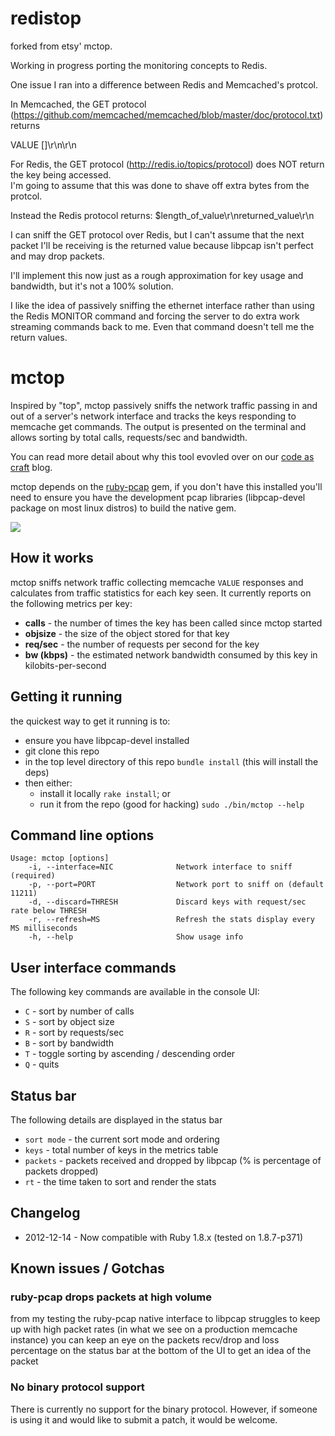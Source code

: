 # redistop
forked from etsy' mctop.  

Working in progress porting the monitoring concepts to Redis.  

One issue I ran into a difference between Redis and Memcached's protcol.

In Memcached, the GET protocol (https://github.com/memcached/memcached/blob/master/doc/protocol.txt) returns 

VALUE <key> <flags> <bytes> [<cas unique>]\r\n<data block>\r\n

For Redis, the GET protocol (http://redis.io/topics/protocol) does NOT return the key being accessed.  
I'm going to assume that this was done to shave off extra bytes from the protcol.

Instead the Redis protocol returns:
$length_of_value\r\nreturned_value\r\n

I can sniff the GET protocol over Redis, but I can't assume that the next packet I'll be receiving is the returned 
value because libpcap isn't perfect and may drop packets.  

I'll implement this now just as a rough approximation for key usage and bandwidth, but it's not a 100% solution.  

I like the idea of passively sniffing the ethernet interface rather than using the Redis MONITOR command and forcing 
the server to do extra work streaming commands back to me.  Even that command doesn't tell me the return values.

# mctop

Inspired by "top", mctop passively sniffs the network traffic passing in and out of a
server's network interface and tracks the keys responding to memcache get commands. The output
is presented on the terminal and allows sorting by total calls, requests/sec and
bandwidth.

You can read more detail about why this tool evovled over on our
[code as craft](http://codeascraft.etsy.com/2012/12/13/mctop-a-tool-for-analyzing-memcache-get-traffic) blog.

mctop depends on the [ruby-pcap](https://rubygems.org/gems/ruby-pcap) gem, if you don't have
this installed you'll need to ensure you have the development pcap libraries (libpcap-devel
package on most linux distros) to build the native gem.

![](http://etsycodeascraft.files.wordpress.com/2012/12/mctop.jpg)

## How it works

mctop sniffs network traffic collecting memcache `VALUE` responses and calculates from
traffic statistics for each key seen.  It currently reports on the following metrics per key:

* **calls** - the number of times the key has been called since mctop started
* **objsize** - the size of the object stored for that key
* **req/sec** - the number of requests per second for the key
* **bw (kbps)** - the estimated network bandwidth consumed by this key in kilobits-per-second

## Getting it running

the quickest way to get it running is to:

* ensure you have libpcap-devel installed
* git clone this repo
* in the top level directory of this repo `bundle install` (this will install the deps)
* then either:
    * install it locally `rake install`; or
    * run it from the repo (good for hacking) `sudo ./bin/mctop --help`

## Command line options

    Usage: mctop [options]
        -i, --interface=NIC              Network interface to sniff (required)
        -p, --port=PORT                  Network port to sniff on (default 11211)
        -d, --discard=THRESH             Discard keys with request/sec rate below THRESH
        -r, --refresh=MS                 Refresh the stats display every MS milliseconds
        -h, --help                       Show usage info

## User interface commands

The following key commands are available in the console UI:

* `C` - sort by number of calls
* `S` - sort by object size
* `R` - sort by requests/sec
* `B` - sort by bandwidth
* `T` - toggle sorting by ascending / descending order
* `Q` - quits

## Status bar

The following details are displayed in the status bar

* `sort mode` - the current sort mode and ordering
* `keys` - total number of keys in the metrics table
* `packets` - packets received and dropped by libpcap (% is percentage of packets dropped)
* `rt` - the time taken to sort and render the stats

## Changelog

* 2012-12-14 - Now compatible with Ruby 1.8.x (tested on 1.8.7-p371)

## Known issues / Gotchas

### ruby-pcap drops packets at high volume
from my testing the ruby-pcap native interface to libpcap struggles to keep up with high packet rates (in what we see on a production memcache instance) you can keep an eye on the packets recv/drop and loss percentage on the status bar at the bottom of the UI to get an idea of the packet

### No binary protocol support
There is currently no support for the binary protocol. However, if someone is using it and would like to submit a patch, it would be welcome.
